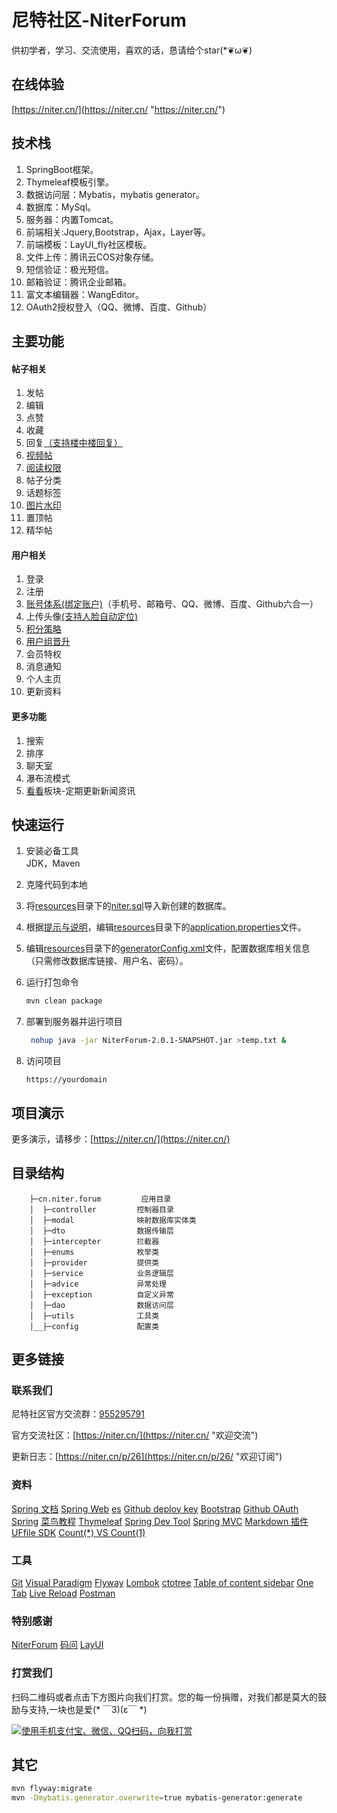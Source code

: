 # 尼特社区-NiterForum
供初学者，学习、交流使用，喜欢的话，恳请给个star(*❦ω❦)
## 在线体验
[https://niter.cn/](https://niter.cn/ "https://niter.cn/")

## 技术栈
1. SpringBoot框架。
2. Thymeleaf模板引擎。
3. 数据访问层：Mybatis，mybatis generator。
4. 数据库：MySql。
5. 服务器：内置Tomcat。
6. 前端相关:Jquery,Bootstrap，Ajax，Layer等。
7. 前端模板：LayUI_fly社区模板。
8. 文件上传：腾讯云COS对象存储。
9. 短信验证：极光短信。
10. 邮箱验证：腾讯企业邮箱。
11. 富文本编辑器：WangEditor。
12. OAuth2授权登入（QQ、微博、百度、Github）

## 主要功能

#### 帖子相关
1. 发帖
2. 编辑
3. 点赞
4. 收藏
5. 回复[（支持楼中楼回复）](https://niter.cn/p/80 "支持楼中楼回复")
6. [视频帖](https://niter.cn/p/98 "视频帖")
7. [阅读权限](https://niter.cn/p/102 "阅读权限")
8. 帖子分类
9. 话题标签
10. [图片水印](https://niter.cn/p/33 "图片水印")
11. 置顶帖
12. 精华帖

#### 用户相关
1. 登录
2. 注册
3. [账号体系(绑定账户)](https://niter.cn/p/83 "账号体系")（手机号、邮箱号、QQ、微博、百度、Github六合一）
4. 上传头像[(支持人脸自动定位)](https://niter.cn/p/107 "支持人脸自动定位")
5. [积分策略](https://niter.cn/p/78 "积分策略")
6. [用户组晋升](https://niter.cn/p/83 "用户组晋升")
7. 会员特权
8. 消息通知
9. 个人主页
10. 更新资料

#### 更多功能
1. 搜索
2. 排序
3. 聊天室
4. 瀑布流模式
5. [看看](https://niter.cn/news "看看")板块-定期更新新闻资讯

## 快速运行
1. 安装必备工具  
JDK，Maven
2. 克隆代码到本地  
3. 将[resources](/src/main/resources/ "resources")目录下的[niter.sql](/src/main/resources/niter.sql "niter.sql")导入新创建的数据库。
4. 根据[提示与说明](https://niter.cn/p/135/ "提示与说明")，编辑[resources](/src/main/resources/ "resources")目录下的[application.properties](/src/main/resources/application.properties "application.properties")文件。
5. 编辑[resources](/src/main/resources/ "resources")目录下的[generatorConfig.xml](/src/main/resources/generatorConfig.xml "generatorConfig.xml")文件，配置数据库相关信息（只需修改数据库链接、用户名、密码）。
6. 运行打包命令
   ```sh 
   mvn clean package
   ```
 
7. 部署到服务器并运行项目  
   ```sh
    nohup java -jar NiterForum-2.0.1-SNAPSHOT.jar >temp.txt &   
    ```
8. 访问项目
   ```
   https://yourdomain
   ```

## 项目演示

更多演示，请移步：[https://niter.cn/](https://niter.cn/) 

## 目录结构
   ```
       ├─cn.niter.forum         应用目录
       │  ├─controller         控制器目录
       │  ├─modal              映射数据库实体类
       │  ├─dto                数据传输层
       │  ├─intercepter        拦截器
       │  ├─enums              枚举类
       │  ├─provider           提供类
       │  ├─service            业务逻辑层
       │  ├─advice             异常处理
       │  ├─exception          自定义异常
       │  ├─dao                数据访问层
       │  ├─utils              工具类
       │__├─config             配置类
   ``` 
     

## 更多链接
### 联系我们

尼特社区官方交流群：[955295791](https://jq.qq.com/?_wv=1027&k=5uPXrY2 "欢迎加入")

官方交流社区：[https://niter.cn/](https://niter.cn/ "欢迎交流")

更新日志：[https://niter.cn/p/26](https://niter.cn/p/26/ "欢迎订阅")

### 资料
[Spring 文档](https://spring.io/guides)
[Spring Web](https://spring.io/guides/gs/serving-web-content/)
[es](https://elasticsearch.cn/explore)
[Github deploy key](https://developer.github.com/v3/guides/managing-deploy-keys/#deploy-keys)
[Bootstrap](https://v3.bootcss.com/getting-started/)
[Github OAuth](https://developer.github.com/apps/building-oauth-apps/creating-an-oauth-app/)
[Spring](https://docs.spring.io/spring-boot/docs/2.0.0.RC1/reference/htmlsingle/#boot-features-embedded-database-support)
[菜鸟教程](https://www.runoob.com/mysql/mysql-insert-query.html)
[Thymeleaf](https://www.thymeleaf.org/doc/tutorials/3.0/usingthymeleaf.html#setting-attribute-values)
[Spring Dev Tool](https://docs.spring.io/spring-boot/docs/2.0.0.RC1/reference/htmlsingle/#using-boot-devtools)
[Spring MVC](https://docs.spring.io/spring/docs/5.0.3.RELEASE/spring-framework-reference/web.html#mvc-handlermapping-interceptor)
[Markdown 插件](http://editor.md.ipandao.com/)
[UFfile SDK](https://github.com/ucloud/ufile-sdk-java)
[Count(*) VS Count(1)](https://mp.weixin.qq.com/s/Rwpke4BHu7Fz7KOpE2d3Lw)

### 工具
[Git](https://git-scm.com/download)
[Visual Paradigm](https://www.visual-paradigm.com)
[Flyway](https://flywaydb.org/getstarted/firststeps/maven)
[Lombok](https://www.projectlombok.org)
[ctotree](https://www.octotree.io/)
[Table of content sidebar](https://chrome.google.com/webstore/detail/table-of-contents-sidebar/ohohkfheangmbedkgechjkmbepeikkej)
[One Tab](https://chrome.google.com/webstore/detail/chphlpgkkbolifaimnlloiipkdnihall)
[Live Reload](https://chrome.google.com/webstore/detail/livereload/jnihajbhpnppcggbcgedagnkighmdlei/related)
[Postman](https://chrome.google.com/webstore/detail/coohjcphdfgbiolnekdpbcijmhambjff)

### 特别感谢
[NiterForum](https://niter.cn/)
[码问](http://www.mawen.co/)
[LayUI](https://fly.layui.com/)

### 打赏我们
扫码二维码或者点击下方图片向我们打赏。您的每一份捐赠，对我们都是莫大的鼓励与支持,一块也是爱(* ￣3)(ε￣ *)

[![使用手机支付宝、微信、QQ扫码，向我打赏](https://api-1251590924.cos.ap-nanjing.myqcloud.com/qrcode/qrcode_small.png "使用手机支付宝、微信、QQ扫码，向我打赏")](https://api-1251590924.cos.ap-nanjing.myqcloud.com/qrcode/index.html "使用手机支付宝、微信、QQ扫码，向我打赏")

## 其它
```bash
mvn flyway:migrate
mvn -Dmybatis.generator.overwrite=true mybatis-generator:generate
```
